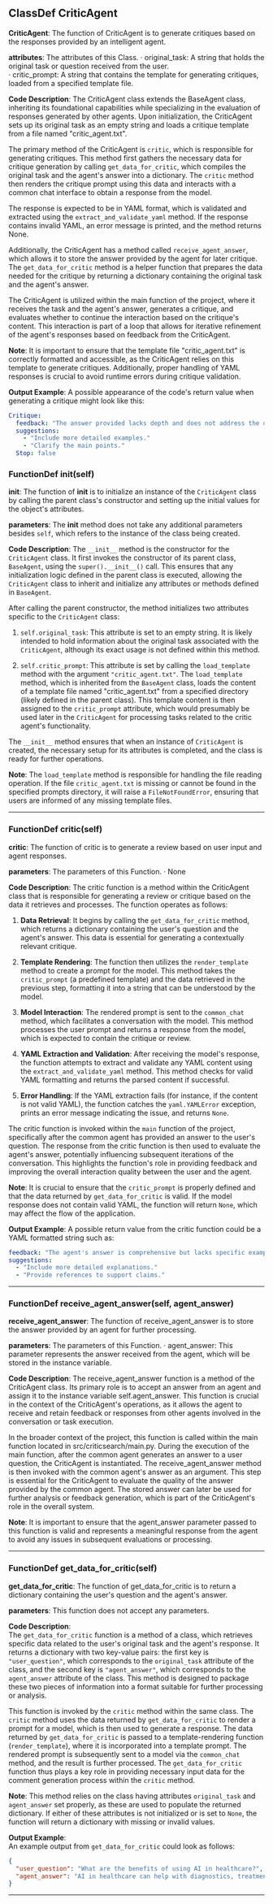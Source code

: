 ## ClassDef CriticAgent
**CriticAgent**: The function of CriticAgent is to generate critiques based on the responses provided by an intelligent agent.

**attributes**: The attributes of this Class.
· original_task: A string that holds the original task or question received from the user.  
· critic_prompt: A string that contains the template for generating critiques, loaded from a specified template file.

**Code Description**: The CriticAgent class extends the BaseAgent class, inheriting its foundational capabilities while specializing in the evaluation of responses generated by other agents. Upon initialization, the CriticAgent sets up its original task as an empty string and loads a critique template from a file named "critic_agent.txt". 

The primary method of the CriticAgent is `critic`, which is responsible for generating critiques. This method first gathers the necessary data for critique generation by calling `get_data_for_critic`, which compiles the original task and the agent's answer into a dictionary. The `critic` method then renders the critique prompt using this data and interacts with a common chat interface to obtain a response from the model. 

The response is expected to be in YAML format, which is validated and extracted using the `extract_and_validate_yaml` method. If the response contains invalid YAML, an error message is printed, and the method returns None. 

Additionally, the CriticAgent has a method called `receive_agent_answer`, which allows it to store the answer provided by the agent for later critique. The `get_data_for_critic` method is a helper function that prepares the data needed for the critique by returning a dictionary containing the original task and the agent's answer.

The CriticAgent is utilized within the main function of the project, where it receives the task and the agent's answer, generates a critique, and evaluates whether to continue the interaction based on the critique's content. This interaction is part of a loop that allows for iterative refinement of the agent's responses based on feedback from the CriticAgent.

**Note**: It is important to ensure that the template file "critic_agent.txt" is correctly formatted and accessible, as the CriticAgent relies on this template to generate critiques. Additionally, proper handling of YAML responses is crucial to avoid runtime errors during critique validation.

**Output Example**: A possible appearance of the code's return value when generating a critique might look like this:
```yaml
Critique:
  feedback: "The answer provided lacks depth and does not address the user's question adequately."
  suggestions:
    - "Include more detailed examples."
    - "Clarify the main points."
  Stop: false
```
### FunctionDef __init__(self)
**__init__**: The function of __init__ is to initialize an instance of the `CriticAgent` class by calling the parent class's constructor and setting up the initial values for the object's attributes.

**parameters**: The __init__ method does not take any additional parameters besides `self`, which refers to the instance of the class being created.

**Code Description**: 
The `__init__` method is the constructor for the `CriticAgent` class. It first invokes the constructor of its parent class, `BaseAgent`, using the `super().__init__()` call. This ensures that any initialization logic defined in the parent class is executed, allowing the `CriticAgent` class to inherit and initialize any attributes or methods defined in `BaseAgent`.

After calling the parent constructor, the method initializes two attributes specific to the `CriticAgent` class:
1. `self.original_task`: This attribute is set to an empty string. It is likely intended to hold information about the original task associated with the `CriticAgent`, although its exact usage is not defined within this method.
   
2. `self.critic_prompt`: This attribute is set by calling the `load_template` method with the argument `"critic_agent.txt"`. The `load_template` method, which is inherited from the `BaseAgent` class, loads the content of a template file named "critic_agent.txt" from a specified directory (likely defined in the parent class). This template content is then assigned to the `critic_prompt` attribute, which would presumably be used later in the `CriticAgent` for processing tasks related to the critic agent's functionality.

The `__init__` method ensures that when an instance of `CriticAgent` is created, the necessary setup for its attributes is completed, and the class is ready for further operations.

**Note**: The `load_template` method is responsible for handling the file reading operation. If the file `critic_agent.txt` is missing or cannot be found in the specified prompts directory, it will raise a `FileNotFoundError`, ensuring that users are informed of any missing template files.
***
### FunctionDef critic(self)
**critic**: The function of critic is to generate a review based on user input and agent responses.

**parameters**: The parameters of this Function.
· None

**Code Description**: The critic function is a method within the CriticAgent class that is responsible for generating a review or critique based on the data it retrieves and processes. The function operates as follows:

1. **Data Retrieval**: It begins by calling the `get_data_for_critic` method, which returns a dictionary containing the user's question and the agent's answer. This data is essential for generating a contextually relevant critique.

2. **Template Rendering**: The function then utilizes the `render_template` method to create a prompt for the model. This method takes the `critic_prompt` (a predefined template) and the data retrieved in the previous step, formatting it into a string that can be understood by the model.

3. **Model Interaction**: The rendered prompt is sent to the `common_chat` method, which facilitates a conversation with the model. This method processes the user prompt and returns a response from the model, which is expected to contain the critique or review.

4. **YAML Extraction and Validation**: After receiving the model's response, the function attempts to extract and validate any YAML content using the `extract_and_validate_yaml` method. This method checks for valid YAML formatting and returns the parsed content if successful.

5. **Error Handling**: If the YAML extraction fails (for instance, if the content is not valid YAML), the function catches the `yaml.YAMLError` exception, prints an error message indicating the issue, and returns `None`.

The critic function is invoked within the `main` function of the project, specifically after the common agent has provided an answer to the user's question. The response from the critic function is then used to evaluate the agent's answer, potentially influencing subsequent iterations of the conversation. This highlights the function's role in providing feedback and improving the overall interaction quality between the user and the agent.

**Note**: It is crucial to ensure that the `critic_prompt` is properly defined and that the data returned by `get_data_for_critic` is valid. If the model response does not contain valid YAML, the function will return `None`, which may affect the flow of the application.

**Output Example**: A possible return value from the critic function could be a YAML formatted string such as:

```yaml
feedback: "The agent's answer is comprehensive but lacks specific examples."
suggestions:
  - "Include more detailed explanations."
  - "Provide references to support claims."
```
***
### FunctionDef receive_agent_answer(self, agent_answer)
**receive_agent_answer**: The function of receive_agent_answer is to store the answer provided by an agent for further processing.

**parameters**: The parameters of this Function.
· agent_answer: This parameter represents the answer received from the agent, which will be stored in the instance variable.

**Code Description**: The receive_agent_answer function is a method of the CriticAgent class. Its primary role is to accept an answer from an agent and assign it to the instance variable self.agent_answer. This function is crucial in the context of the CriticAgent's operations, as it allows the agent to receive and retain feedback or responses from other agents involved in the conversation or task execution.

In the broader context of the project, this function is called within the main function located in src/criticsearch/main.py. During the execution of the main function, after the common agent generates an answer to a user question, the CriticAgent is instantiated. The receive_agent_answer method is then invoked with the common agent's answer as an argument. This step is essential for the CriticAgent to evaluate the quality of the answer provided by the common agent. The stored answer can later be used for further analysis or feedback generation, which is part of the CriticAgent's role in the overall system.

**Note**: It is important to ensure that the agent_answer parameter passed to this function is valid and represents a meaningful response from the agent to avoid any issues in subsequent evaluations or processing.
***
### FunctionDef get_data_for_critic(self)
**get_data_for_critic**: The function of get_data_for_critic is to return a dictionary containing the user's question and the agent's answer.

**parameters**: This function does not accept any parameters.

**Code Description**:  
The `get_data_for_critic` function is a method of a class, which retrieves specific data related to the user's original task and the agent's response. It returns a dictionary with two key-value pairs: the first key is `"user_question"`, which corresponds to the `original_task` attribute of the class, and the second key is `"agent_answer"`, which corresponds to the `agent_answer` attribute of the class. This method is designed to package these two pieces of information into a format suitable for further processing or analysis.

This function is invoked by the `critic` method within the same class. The `critic` method uses the data returned by `get_data_for_critic` to render a prompt for a model, which is then used to generate a response. The data returned by `get_data_for_critic` is passed to a template-rendering function (`render_template`), where it is incorporated into a template prompt. The rendered prompt is subsequently sent to a model via the `common_chat` method, and the result is further processed. The `get_data_for_critic` function thus plays a key role in providing necessary input data for the comment generation process within the `critic` method.

**Note**: This method relies on the class having attributes `original_task` and `agent_answer` set properly, as these are used to populate the returned dictionary. If either of these attributes is not initialized or is set to `None`, the function will return a dictionary with missing or invalid values.

**Output Example**:  
An example output from `get_data_for_critic` could look as follows:

```json
{
  "user_question": "What are the benefits of using AI in healthcare?",
  "agent_answer": "AI in healthcare can help with diagnostics, treatment plans, and personalized medicine."
}
```
***
